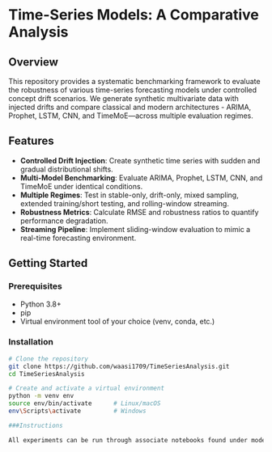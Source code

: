 # Time-Series Models: A Comparative Analysis

## Overview
This repository provides a systematic benchmarking framework to evaluate the robustness of various time-series forecasting models under controlled concept drift scenarios. We generate synthetic multivariate data with injected drifts and compare classical and modern architectures - ARIMA, Prophet, LSTM, CNN, and TimeMoE—across multiple evaluation regimes.


## Features
- **Controlled Drift Injection**: Create synthetic time series with sudden and gradual distributional shifts.  
- **Multi-Model Benchmarking**: Evaluate ARIMA, Prophet, LSTM, CNN, and TimeMoE under identical conditions.  
- **Multiple Regimes**: Test in stable-only, drift-only, mixed sampling, extended training/short testing, and rolling-window streaming.  
- **Robustness Metrics**: Calculate RMSE and robustness ratios to quantify performance degradation.  
- **Streaming Pipeline**: Implement sliding-window evaluation to mimic a real-time forecasting environment.

## Getting Started

### Prerequisites
- Python 3.8+  
- pip  
- Virtual environment tool of your choice (venv, conda, etc.)

### Installation
```bash
# Clone the repository
git clone https://github.com/waasi1709/TimeSeriesAnalysis.git
cd TimeSeriesAnalysis

# Create and activate a virtual environment
python -m venv env
source env/bin/activate      # Linux/macOS
env\Scripts\activate         # Windows

###Instructions

All experiments can be run through associate notebooks found under models/
